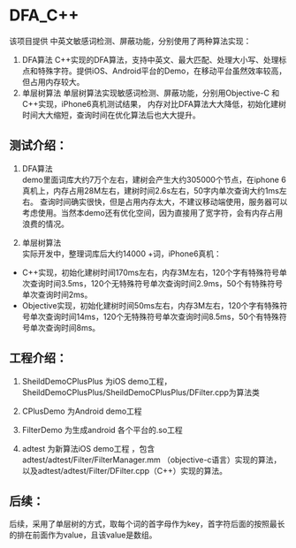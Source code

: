 # DFA_C++
该项目提供 中英文敏感词检测、屏蔽功能，分别使用了两种算法实现：  
1. DFA算法
C++实现的DFA算法，支持中英文、最大匹配、处理大小写、处理标点和特殊字符。提供iOS、Android平台的Demo，在移动平台虽然效率较高，但占用内存较大。  
2. 单层树算法
单层树算法实现敏感词检测、屏蔽功能，分别用Objective-C 和 C++实现，iPhone6真机测试结果， 内存对比DFA算法大大降低，初始化建树时间大大缩短，查询时间在优化算法后也大大提升。

## 测试介绍：

1. DFA算法  
demo里面词库大约7万个左右，建树会产生大约305000个节点，在iphone 6真机上，内存占用28M左右，建树时间2.6s左右，50字内单次查询大约1ms左右。
查询时间确实很快，但是占用内存太大，不建议移动端使用，服务器可以考虑使用。当然本demo还有优化空间，因为直接用了宽字符，会有内存占用浪费的情况。

2. 单层树算法  
实际开发中，整理词库后大约14000 +词，iPhone6真机：
- C++实现，初始化建树时间170ms左右，内存3M左右，120个字有特殊符号单次查询时间3.5ms，120个无特殊符号单次查询时间2.9ms，50个有特殊符号单次查询时间2ms。
- Objective实现，初始化建树时间50ms左右，内存3M左右，120个字有特殊符号单次查询时间14ms，120个无特殊符号单次查询时间8.5ms，50个有特殊符号单次查询时间8ms。

## 工程介绍：

1. SheildDemoCPlusPlus 为iOS demo工程，SheildDemoCPlusPlus/SheildDemoCPlusPlus/DFilter.cpp为算法类

2. CPlusDemo 为Android demo工程

3. FilterDemo 为生成android 各个平台的.so工程

4. adtest 为新算法iOS demo工程 ，包含 adtest/adtest/Filter/FilterManager.mm （objective-c语言）实现的算法， 以及adtest/adtest/Filter/DFilter.cpp（C++）实现的算法。

## 后续：

后续，采用了单层树的方式，取每个词的首字母作为key，首字符后面的按照最长的排在前面作为value，且该value是数组。 
